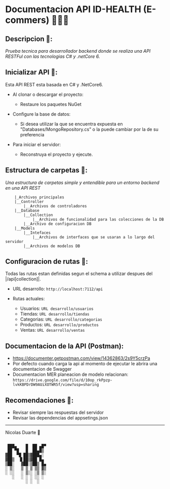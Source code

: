  # Documentacion API ID-HEALTH (E-commers) 🧑🏻‍💻
## Descripcion 📃:
_Prueba tecnica para desarrollador backend donde se realiza una API RESTFul con las tecnologias C# y .netCore 6._

## Inicializar API 🤯:
Esta API REST esta basada en C# y .NetCore6.

 * Al clonar o descargar el proyecto:
    * Restaure los paquetes NuGet

 * Configure la base de datos:
    * Si desea utilizar la que se encuentra expuesta en "Databases/MongoRepository.cs" o la puede cambiar por la de su preferencia

 * Para iniciar el servidor:
    * Reconstruya el proyecto y ejecute.

## Estructura de carpetas 📂:
_Una estructura de carpetas simple y entendible para un entorno backend en una API REST_
```
    |_Archivos principales
    |__Controller
        |__Archivos de controladores
    |__Database
        |__Collection
            |__Archivos de funcionalidad para las colecciones de la DB
        |__Archivo de configuracion DB
    |__Models
        |__Intefaces
            |__Archivos de interfaces que se usaran a lo largo del servidor
        |__Archivos de modelos DB
```
## Configuracion de rutas 📡:
Todas las rutas estan definidas segun el schema a utilizar despues del |/api[collection]|.

* URL desarrollo: 
   ```http://localhost:7112/api```

* Rutas actuales:
    * Usuarios: ```URL desarrollo/usuarios```
    * Tiendas: ```URL desarrollo/tiendas```
    * Categorias: ```URL desarrollo/categorias```
    * Productos: ```URL desarrollo/productos```
    * Ventas: ```URL desarrollo/ventas```
      
## Documentacion de la API (Postman):
  * https://documenter.getpostman.com/view/14362863/2s9Y5crzPa
  * Por defecto cuando carga la api al momento de ejecutar le abrira una documentacion de Swagger
  * Documentacion MER planeacion de modelo relacionan: ``` https://drive.google.com/file/d/10op_rkPpzp-lvkKBPDrDW9AUiXOTWR5f/view?usp=sharing ```
## Recomendaciones 👀:
* Revisar siempre las respuestas del servidor
* Revisar las dependencias del appsetings.json
---
Nicolas Duarte 🎉
```

 ███▄    █  ██ ▄█▀
 ██ ▀█   █  ██▄█▒ 
▓██  ▀█ ██▒▓███▄░ 
▓██▒  ▐▌██▒▓██ █▄ 
▒██░   ▓██░▒██▒ █▄
░ ▒░   ▒ ▒ ▒ ▒▒ ▓▒
░ ░░   ░ ▒░░ ░▒ ▒░
   ░   ░ ░ ░ ░░ ░ 
         ░ ░  ░   
                  
```
